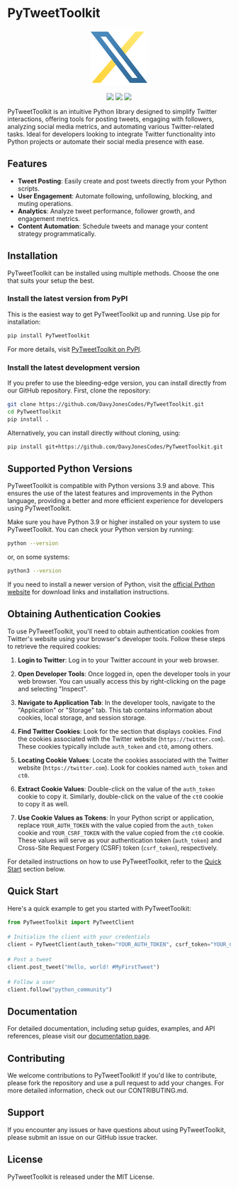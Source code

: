 # PyTweetToolkit

<p align="center">
  <img src="./assets/logo.png" alt="Logo" height="128px">
</p>

<p align="center">
  <img src="https://img.shields.io/badge/python-3670A0?style=for-the-badge&logo=python&logoColor=ffdd54" />
  <img src="https://img.shields.io/badge/X-%23000000.svg?style=for-the-badge&logo=X&logoColor=white"/>
  <img src="https://img.shields.io/github/license/DavyJonesCodes/PyTweetToolkit?style=for-the-badge"/>
</p>

PyTweetToolkit is an intuitive Python library designed to simplify Twitter interactions, offering tools for posting tweets, engaging with followers, analyzing social media metrics, and automating various Twitter-related tasks. Ideal for developers looking to integrate Twitter functionality into Python projects or automate their social media presence with ease.

## Features

- **Tweet Posting**: Easily create and post tweets directly from your Python scripts.
- **User Engagement**: Automate following, unfollowing, blocking, and muting operations.
- **Analytics**: Analyze tweet performance, follower growth, and engagement metrics.
- **Content Automation**: Schedule tweets and manage your content strategy programmatically.

## Installation

PyTweetToolkit can be installed using multiple methods. Choose the one that suits your setup the best.

### Install the latest version from PyPI

This is the easiest way to get PyTweetToolkit up and running. Use pip for installation:

```bash
pip install PyTweetToolkit
```

For more details, visit [PyTweetToolkit on PyPI](https://pypi.org/project/PyTweetToolkit/).

### Install the latest development version

If you prefer to use the bleeding-edge version, you can install directly from our GitHub repository. First, clone the repository:

```bash
git clone https://github.com/DavyJonesCodes/PyTweetToolkit.git
cd PyTweetToolkit
pip install .
```

Alternatively, you can install directly without cloning, using:

```bash
pip install git+https://github.com/DavyJonesCodes/PyTweetToolkit.git
```

## Supported Python Versions

PyTweetToolkit is compatible with Python versions 3.9 and above. This ensures the use of the latest features and improvements in the Python language, providing a better and more efficient experience for developers using PyTweetToolkit.

Make sure you have Python 3.9 or higher installed on your system to use PyTweetToolkit. You can check your Python version by running:

```bash
python --version
```

or, on some systems:

```bash
python3 --version
```

If you need to install a newer version of Python, visit the [official Python website](https://www.python.org/downloads/) for download links and installation instructions.

## Obtaining Authentication Cookies

To use PyTweetToolkit, you'll need to obtain authentication cookies from Twitter's website using your browser's developer tools. Follow these steps to retrieve the required cookies:

1. **Login to Twitter**: Log in to your Twitter account in your web browser.

2. **Open Developer Tools**: Once logged in, open the developer tools in your web browser. You can usually access this by right-clicking on the page and selecting "Inspect".

3. **Navigate to Application Tab**: In the developer tools, navigate to the "Application" or "Storage" tab. This tab contains information about cookies, local storage, and session storage.

4. **Find Twitter Cookies**: Look for the section that displays cookies. Find the cookies associated with the Twitter website (`https://twitter.com`). These cookies typically include `auth_token` and `ct0`, among others.

5. **Locating Cookie Values**: Locate the cookies associated with the Twitter website (`https://twitter.com`). Look for cookies named `auth_token` and `ct0`.

6. **Extract Cookie Values**: Double-click on the value of the `auth_token` cookie to copy it. Similarly, double-click on the value of the `ct0` cookie to copy it as well.

7. **Use Cookie Values as Tokens**: In your Python script or application, replace `YOUR_AUTH_TOKEN` with the value copied from the `auth_token` cookie and `YOUR_CSRF_TOKEN` with the value copied from the `ct0` cookie. These values will serve as your authentication token (`auth_token`) and Cross-Site Request Forgery (CSRF) token (`csrf_token`), respectively.

For detailed instructions on how to use PyTweetToolkit, refer to the [Quick Start](#quick-start) section below.

## Quick Start

Here's a quick example to get you started with PyTweetToolkit:

```python
from PyTweetToolkit import PyTweetClient

# Initialize the client with your credentials
client = PyTweetClient(auth_token="YOUR_AUTH_TOKEN", csrf_token="YOUR_CSRF_TOKEN")

# Post a tweet
client.post_tweet("Hello, world! #MyFirstTweet")

# Follow a user
client.follow("python_community")
```

## Documentation

For detailed documentation, including setup guides, examples, and API references, please visit our [documentation page](https://github.com/DavyJonesCodes/PyTweetToolkit/wiki/1.-Home).

## Contributing

We welcome contributions to PyTweetToolkit! If you'd like to contribute, please fork the repository and use a pull request to add your changes. For more detailed information, check out our CONTRIBUTING.md.

## Support

If you encounter any issues or have questions about using PyTweetToolkit, please submit an issue on our GitHub issue tracker.

## License

PyTweetToolkit is released under the MIT License.
